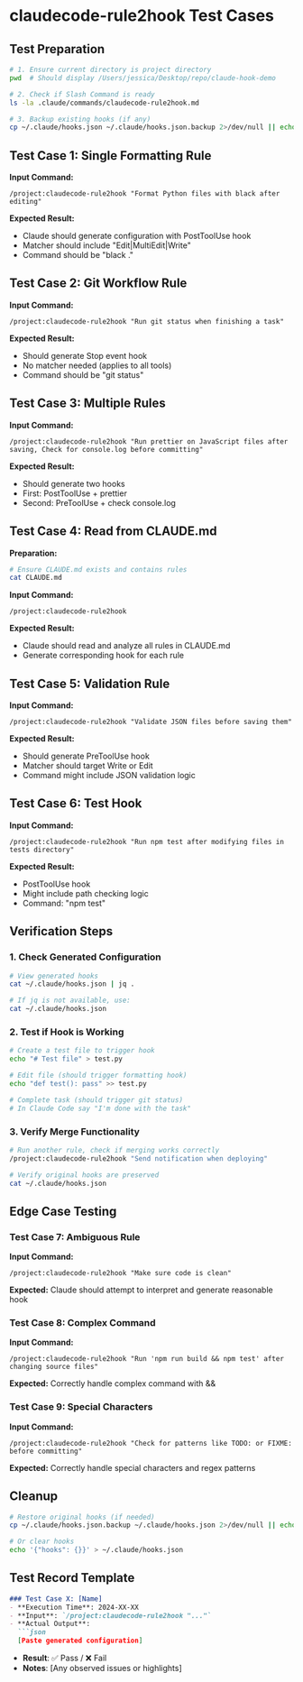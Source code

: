 # claudecode-rule2hook Test Cases

## Test Preparation

```bash
# 1. Ensure current directory is project directory
pwd  # Should display /Users/jessica/Desktop/repo/claude-hook-demo

# 2. Check if Slash Command is ready
ls -la .claude/commands/claudecode-rule2hook.md

# 3. Backup existing hooks (if any)
cp ~/.claude/hooks.json ~/.claude/hooks.json.backup 2>/dev/null || echo "No existing hooks"
```

## Test Case 1: Single Formatting Rule

**Input Command:**
```
/project:claudecode-rule2hook "Format Python files with black after editing"
```

**Expected Result:**
- Claude should generate configuration with PostToolUse hook
- Matcher should include "Edit|MultiEdit|Write"
- Command should be "black ."

## Test Case 2: Git Workflow Rule

**Input Command:**
```
/project:claudecode-rule2hook "Run git status when finishing a task"
```

**Expected Result:**
- Should generate Stop event hook
- No matcher needed (applies to all tools)
- Command should be "git status"

## Test Case 3: Multiple Rules

**Input Command:**
```
/project:claudecode-rule2hook "Run prettier on JavaScript files after saving, Check for console.log before committing"
```

**Expected Result:**
- Should generate two hooks
- First: PostToolUse + prettier
- Second: PreToolUse + check console.log

## Test Case 4: Read from CLAUDE.md

**Preparation:**
```bash
# Ensure CLAUDE.md exists and contains rules
cat CLAUDE.md
```

**Input Command:**
```
/project:claudecode-rule2hook
```

**Expected Result:**
- Claude should read and analyze all rules in CLAUDE.md
- Generate corresponding hook for each rule

## Test Case 5: Validation Rule

**Input Command:**
```
/project:claudecode-rule2hook "Validate JSON files before saving them"
```

**Expected Result:**
- Should generate PreToolUse hook
- Matcher should target Write or Edit
- Command might include JSON validation logic

## Test Case 6: Test Hook

**Input Command:**
```
/project:claudecode-rule2hook "Run npm test after modifying files in tests directory"
```

**Expected Result:**
- PostToolUse hook
- Might include path checking logic
- Command: "npm test"

## Verification Steps

### 1. Check Generated Configuration

```bash
# View generated hooks
cat ~/.claude/hooks.json | jq .

# If jq is not available, use:
cat ~/.claude/hooks.json
```

### 2. Test if Hook is Working

```bash
# Create a test file to trigger hook
echo "# Test file" > test.py

# Edit file (should trigger formatting hook)
echo "def test(): pass" >> test.py

# Complete task (should trigger git status)
# In Claude Code say "I'm done with the task"
```

### 3. Verify Merge Functionality

```bash
# Run another rule, check if merging works correctly
/project:claudecode-rule2hook "Send notification when deploying"

# Verify original hooks are preserved
cat ~/.claude/hooks.json
```

## Edge Case Testing

### Test Case 7: Ambiguous Rule

**Input Command:**
```
/project:claudecode-rule2hook "Make sure code is clean"
```

**Expected:** Claude should attempt to interpret and generate reasonable hook

### Test Case 8: Complex Command

**Input Command:**
```
/project:claudecode-rule2hook "Run 'npm run build && npm test' after changing source files"
```

**Expected:** Correctly handle complex command with &&

### Test Case 9: Special Characters

**Input Command:**
```
/project:claudecode-rule2hook "Check for patterns like TODO: or FIXME: before committing"
```

**Expected:** Correctly handle special characters and regex patterns

## Cleanup

```bash
# Restore original hooks (if needed)
cp ~/.claude/hooks.json.backup ~/.claude/hooks.json 2>/dev/null || echo "No backup to restore"

# Or clear hooks
echo '{"hooks": {}}' > ~/.claude/hooks.json
```

## Test Record Template

```markdown
### Test Case X: [Name]
- **Execution Time**: 2024-XX-XX
- **Input**: `/project:claudecode-rule2hook "..."`
- **Actual Output**:
  ```json
  [Paste generated configuration]
  ```
- **Result**: ✅ Pass / ❌ Fail
- **Notes**: [Any observed issues or highlights]
```